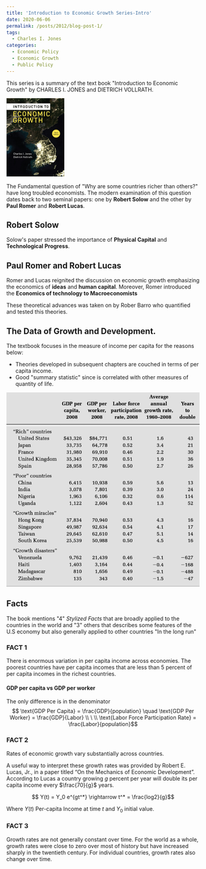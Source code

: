 ```yaml
---
title: 'Introduction to Economic Growth Series-Intro'
date: 2020-06-06
permalink: /posts/2012/blog-post-1/
tags:
  - Charles I. Jones
categories:
  - Economic Policy
  - Economic Growth
  - Public Policy
---
```

<!-- Local 에서 보면서 editing 하려면 includes에서 불러와야함. 단, Github url 문제로 Deploy상에는 정상적으로 import가 안됨으로 
로컬용으로 include코드를 추가하고
Github용으로는 link tag를 추가함-->
<!-- <link href="{{ site.baseurl }}/lelias.github.io/assets/css/econ_series.css" rel="stylesheet"> -->

<style>
  @import url('https://fonts.googleapis.com/css2?family=Playfair+Display:wght@900&display=swap');
  {% include blog_css/econ_series.css %}
</style>

This series is a summary of the text book "Introduction to Economic Growth" by CHARLES I. JONES and DIETRICH VOLLRATH.

<p align = "left">
  <img src = "https://github.com/elias-lee/lelias.github.io/blob/master/_posts/resources/econ_growth/econ_growth_cover.png?raw=true" style="max-width: 30%;">
</p>

The Fundamental question of "Why are some countries richer than others?" have long troubled economists. The modern examination of this question dates back to two seminal papers: one by **Robert Solow** and the other by **Paul Romer** and **Robert Lucas**.

## Robert Solow
Solow's paper stressed the importance of **Physical Capital** and **Technological Progress**.

## Paul Romer and Robert Lucas 
Romer and Lucas reignited the discussion on economic growth emphasizing the economics of **ideas** and **human capital**. Moreover, Romer introduced the **Economics of technology to Macroeconomists** 

These theoretical advances was taken on by Rober Barro who quantified and tested this theories.

## The Data of Growth and Development.

The textbook focuses in the measure of income per capita for the reasons below:
- Theories developed in subsequent chapters are couched in terms of per capita income.
- Good "summary statistic" since is correlated with other measures of quantity of life. 

![](https://github.com/elias-lee/lelias.github.io/blob/master/_posts/resources/econ_growth/econ_stats_on_growth.png?raw=true)

## Facts
The book mentions "4" *Stylized Facts* that are broadly applied to the countries in the world and "3" others that describes some features of the U.S economy but also generally applied to other countries "In the long run"

### FACT 1
There is enormous variation in per capita income across economies. The poorest countries have per capita incomes that are less than 5 percent of per capita incomes in the richest countries.

#### GDP per capita vs GDP per worker
The only difference is in the denominator
$$ \text{GDP Per Capita} = \frac{GDP}{population} \quad \text{GDP Per Worker} = \frac{GDP}{Labor} \\ \ \\ \text{Labor Force Participation Rate} = \frac{Labor}{population}$$ 

### FACT 2
Rates of economic growth vary substantially across countries. 

A useful way to interpret these growth rates was provided by Robert E. Lucas, Jr., in a paper titled “On the Mechanics of Economic Development”.
According to Lucas a country growing $g$ percent per year will double its per capita income every $\frac{70}{g}$ years.

$$ Y(t) = Y_0 e^{gt^*} \rightarrow t^* = \frac{log2}{g}$$

Where $Y(t)$ Per-capita Income at time $t$ and $Y_0$ initial value. 

### FACT 3
Growth rates are not generally constant over time. For the world as a whole, growth rates were close to zero over most of history but have increased sharply in the twentieth century. For individual countries, growth rates also change over time.